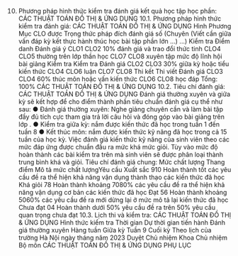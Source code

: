10. Phương pháp hình thức kiểm tra đánh giá kết quả học tập học phần: CÁC THUẬT TOÁN ĐỒ THỊ & ỨNG DỤNG
10.1. Phương pháp hình thức kiểm tra đánh giá: CÁC THUẬT TOÁN ĐỒ THỊ & ỨNG DỤNG Hình Phương Mục CLO được Trọng thức pháp đích đánh giá số (Chuyên (Viết cần giữa vấn đáp kỳ kết thực hành thúc học bài tập phần lớn ...) ...) Kiểm tra Điểm danh Đánh giá ý CLO1 CLO2 10% đánh giá và trao đổi thức tinh CLO4 CLO5 thường trên lớp thần học CLO7 CLO8 xuyên tập mức độ lĩnh hội bài giảng Kiểm tra Kiểm tra Đánh giá CLO2 CLO3 30% giữa kỳ hoặc tiểu kiến thức CLO4 CLO6 luận CLO7 CLO8 Thi kết Thi viết Đánh giá CLO3 CLO4 60% thúc môn hoặc vấn kiến thức CLO6 CLO8 học đáp Tổng: 100% CÁC THUẬT TOÁN ĐỒ THỊ & ỨNG DỤNG 10.2. Tiêu chí đánh giá: CÁC THUẬT TOÁN ĐỒ THỊ & ỨNG DỤNG Đánh giá thường xuyên và giữa kỳ sẽ kết hợp để cho điểm thành phần tiêu
chuẩn đánh giá cụ thể như sau: ● Đánh giá thường xuyên: Nghe giảng chuyên cần và làm bài tập đầy đủ tích cực tham gia trả lời câu hỏi và đóng góp vào bài giảng trên lớp . ● Kiểm tra giữa kỳ: nắm được kiến thức đã học trong tuần 1 đến tuần 8 ● Kết thúc môn: nắm được kiến thức kỹ năng đã học trong cả 15 tuần của học kỳ.
Việc đánh giá kiến thức kỹ năng của sinh viên theo các mức đáp ứng được
chuẩn đầu ra mức khá mức giỏi. Tùy vào mức độ hoàn thành các bài kiểm
tra trên mà sinh viên sẽ được phân loại thành trung bình khá và giỏi.
Tiêu chí đánh giá chung:
Mức chất lượng Thang điểm Mô tả mức chất lượngYêu cầu Xuất sắc 910 Hoàn thành tốt các yêu cầu đề ra thể hiện khả năng vận dụng thành thạo các kiến thức đã học
Khá giỏi 78 Hoàn thành khoảng 7080% các yêu cầu đề ra thể hiện khả năng vận dụng cơ bản các kiến thức đã học
Đạt 56 Hoàn thành khoảng 5060% các yêu cầu đề ra mới dừng lại ở mức mô tả lại kiến thức đã học
Chưa đạt 04 Hoàn thành dưới 50% yêu cầu đề ra trên 50% yêu cầu quan trọng chưa đạt
10.3. Lịch thi và kiểm tra: CÁC THUẬT TOÁN ĐỒ THỊ & ỨNG DỤNG Hình thức kiểm tra Thời gian Dự thời gian tiến hành Đánh giá thường xuyên Hàng tuần
Giữa kỳ Tuần 9
Cuối kỳ Theo lịch của trường
Hà Nội ngày tháng năm 2023 Duyệt Chủ nhiệm Khoa Chủ nhiệm Bộ môn CÁC THUẬT TOÁN ĐỒ THỊ & ỨNG DỤNG
PHỤ LỤC